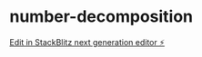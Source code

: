 # number-decomposition

[Edit in StackBlitz next generation editor ⚡️](https://stackblitz.com/~/github.com/isanwenyu/number-decomposition)